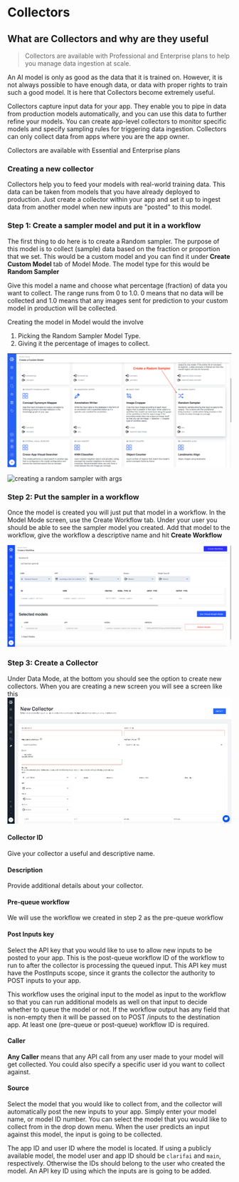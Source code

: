# Collectors

## What are Collectors and why are they useful

> Collectors are available with Professional and Enterprise plans to help you manage data ingestion at scale.

An AI model is only as good as the data that it is trained on. However, it is not always possible to have enough data, or data with proper rights to train such a good model. It is here that Collectors become extremely useful.

Collectors capture input data for your app. They enable you to pipe in data from production models automatically, and you can use this data to further refine your models. You can create app-level collectors to monitor specific models and specify sampling rules for triggering data ingestion. Collectors can only collect data from apps where you are the app owner.

Collectors are available with Essential and Enterprise plans


### Creating a new collector

Collectors help you to feed your models with real-world training data. This data can be taken from models that you have already deployed to production. Just create a collector within your app and set it up to ingest data from another model when new inputs are "posted" to this model.


### Step 1: Create a sampler model and put it in a workflow
The first thing to do here is to create a Random sampler. The purpose of this model is to collect (sample) data based on the fraction or proportion that
we set. This would be a custom model and you can find it under **Create Custom Model** tab of Model Mode. The model type for this would be **Random Sampler**

Give this model a name and choose what percentage (fraction) of data you want to collect. The range runs from 0 to 1.0. 0 means that no data will be collected
and 1.0 means that any images sent for prediction to your custom model in production will be collected.

Creating the model in Model would the involve
1. Picking the Random Sampler Model Type.
2. Giving it the percentage of images to collect.

![model model screen showing random sampler](images/random_sampler_model_mode.png)

![creating a random sampler with args](../../images/random_sample_args.png)

### Step 2: Put the sampler in a workflow

Once the model is created you will just put that model in a workflow. In the Model Mode screen, use the Create Workflow tab. Under your user you should be able to see the sampler model you created. Add that model to the workflow, give the workflow a descriptive name and hit **Create Workflow**

![image showing a pre-queue workflow being created](images/random_sampler_preQ.png)

### Step 3: Create a Collector
Under Data Mode, at the bottom you should see the option to create new collectors. When you are creating a new screen you will see a screen like this
![](../../../.gitbook/assets/create_new_collector.jpg)


#### Collector ID

Give your collector a useful and descriptive name.

#### Description

Provide additional details about your collector.

#### Pre-queue workflow

We will use the workflow we created in step 2 as the pre-queue workflow

#### Post Inputs key

Select the API key that you would like to use to allow new inputs to be posted to your app. This is the post-queue workflow ID of the workflow to run to after the collector is processing the queued input. This API key must have the PostInputs scope, since it grants the collector the authority to POST inputs to your app.

This workflow uses the original input to the model as input to the workflow so that you can run additional models as well on that input to decide whether to queue the model or not. If the workflow output has any field that is non-empty then it will be passed on to POST /inputs to the destination app. At least one \(pre-queue or post-queue\) workflow ID is required.

#### Caller
**Any Caller** means that any API call from any user made to your model will get collected. You could also specify a specific user id you want to collect against.

#### Source

Select the model that you would like to collect from, and the collector will automatically post the new inputs to your app. Simply enter your model name, or model ID number. You can select the model that you would like to collect from in the drop down menu. When the user predicts an input against this model, the input is going to be collected.

The app ID and user ID where the model is located. If using a publicly available model, the model user and app ID should be `clarifai` and `main`, respectively. Otherwise the IDs should belong to the user who created the model. An API key ID using which the inputs are is going to be added.

